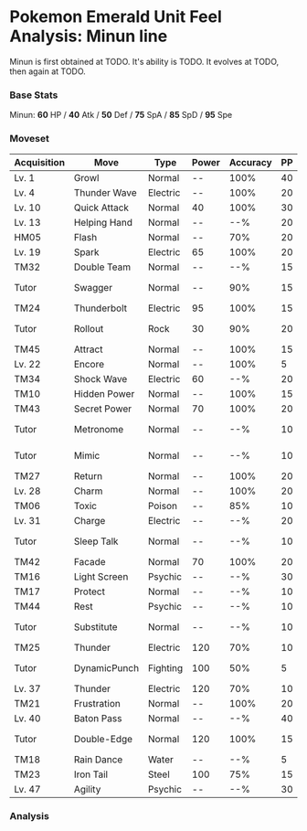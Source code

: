 # Pokemon Emerald Unit Feel Analysis: Minun line

Minun is first obtained at TODO. It's ability is TODO. It evolves at TODO, then again at TODO.

### Base Stats

Minun: **60** HP / **40** Atk / **50** Def / **75** SpA / **85** SpD / **95** Spe

### Moveset

|Acquisition|Move        |Type    |Power|Accuracy|PP |Notes                    |
|---        |---         |---     |---  |---     |---|---                      |
|Lv. 1      |Growl       |Normal  |--   |100%    |40 |                         |
|Lv. 4      |Thunder Wave|Electric|--   |100%    |20 |                         |
|Lv. 10     |Quick Attack|Normal  |40   |100%    |30 |                         |
|Lv. 13     |Helping Hand|Normal  |--   |--%     |20 |                         |
|HM05       |Flash       |Normal  |--   |70%     |20 |                         |
|Lv. 19     |Spark       |Electric|65   |100%    |20 |                         |
|TM32       |Double Team |Normal  |--   |--%     |15 |                         |
|Tutor      |Swagger     |Normal  |--   |90%     |15 |Emerald only             |
|TM24       |Thunderbolt |Electric|95   |100%    |15 |                         |
|Tutor      |Rollout     |Rock    |30   |90%     |20 |Emerald only             |
|TM45       |Attract     |Normal  |--   |100%    |15 |                         |
|Lv. 22     |Encore      |Normal  |--   |100%    |5  |                         |
|TM34       |Shock Wave  |Electric|60   |--%     |20 |                         |
|TM10       |Hidden Power|Normal  |--   |100%    |15 |                         |
|TM43       |Secret Power|Normal  |70   |100%    |20 |                         |
|Tutor      |Metronome   |Normal  |--   |--%     |10 |Emerald only             |
|Tutor      |Mimic       |Normal  |--   |--%     |10 |Emerald only             |
|TM27       |Return      |Normal  |--   |100%    |20 |                         |
|Lv. 28     |Charm       |Normal  |--   |100%    |20 |                         |
|TM06       |Toxic       |Poison  |--   |85%     |10 |                         |
|Lv. 31     |Charge      |Electric|--   |--%     |20 |                         |
|Tutor      |Sleep Talk  |Normal  |--   |--%     |10 |Emerald only             |
|TM42       |Facade      |Normal  |70   |100%    |20 |                         |
|TM16       |Light Screen|Psychic |--   |--%     |30 |                         |
|TM17       |Protect     |Normal  |--   |--%     |10 |                         |
|TM44       |Rest        |Psychic |--   |--%     |10 |                         |
|Tutor      |Substitute  |Normal  |--   |--%     |10 |Emerald only             |
|TM25       |Thunder     |Electric|120  |70%     |10 |                         |
|Tutor      |DynamicPunch|Fighting|100  |50%     |5  |Emerald only             |
|Lv. 37     |Thunder     |Electric|120  |70%     |10 |                         |
|TM21       |Frustration |Normal  |--   |100%    |20 |                         |
|Lv. 40     |Baton Pass  |Normal  |--   |--%     |40 |                         |
|Tutor      |Double-Edge |Normal  |120  |100%    |15 |Emerald only             |
|TM18       |Rain Dance  |Water   |--   |--%     |5  |                         |
|TM23       |Iron Tail   |Steel   |100  |75%     |15 |                         |
|Lv. 47     |Agility     |Psychic |--   |--%     |30 |                         |

### Analysis
